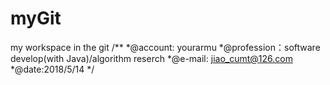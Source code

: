 # myGit
my workspace in the git
/**
*@account: yourarmu
*@profession：software develop(with Java)/algorithm reserch
*@e-mail:  jiao_cumt@126.com
*@date:2018/5/14
*/
